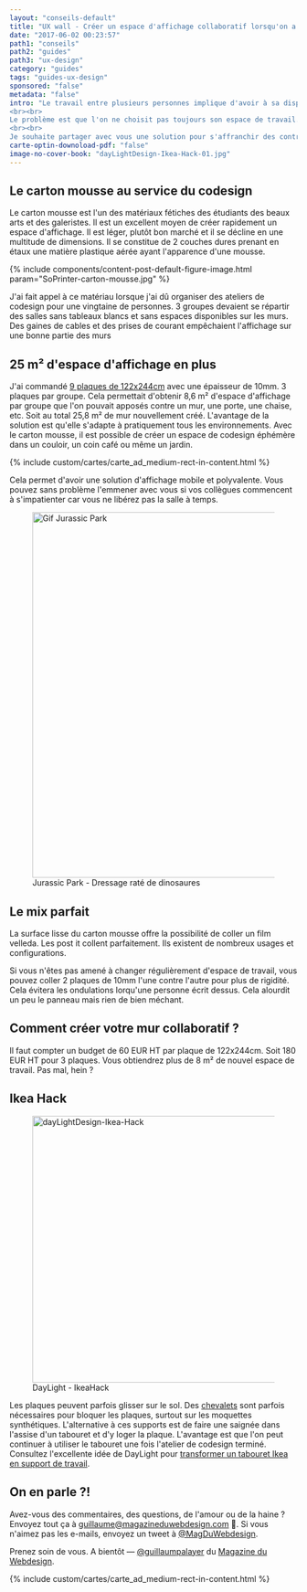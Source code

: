 ```yaml
---
layout: "conseils-default"
title: "UX wall - Créer un espace d'affichage collaboratif lorsqu'on a pas de murs"
date: "2017-06-02 00:23:57"
path1: "conseils"
path2: "guides"
path3: "ux-design"
category: "guides"
tags: "guides-ux-design"
sponsored: "false"
metadata: "false"
intro: "Le travail entre plusieurs personnes implique d'avoir à sa disposition des espaces d'expression. Ils permettent de fluidifier les conversations en affichant les documents de travail sur des espaces verticaux accessiblent à tous. Les murs sont donc d'excellents outils de collaboration. Et ils le sont encore plus lors d'un atelier de codesign.
<br><br>
Le problème est que l'on ne choisit pas toujours son espace de travail. Les salles spécifiquement dédiées au travail en groupe sont souvent réservées longtemps à l'avance. Il faut donc s'adapter en cherchant des solutions pour optimiser des espaces parfois étroits et qui n'offrent pas forcément des murs disponibles pour collaborer.
<br><br>
Je souhaite partager avec vous une solution pour s'affranchir des contraintes d'un lieu de travail. Elle permet d'avoir toujours à sa disposition des espaces verticaux pour collaborer. Elle est directement inspirée par cette brillante idée de [DayLight](http://www.daylightdesign.com/ikeahack/) (cf. photo)."
carte-optin-downoload-pdf: "false"
image-no-cover-book: "dayLightDesign-Ikea-Hack-01.jpg"
---
```

## Le carton mousse au service du codesign

Le carton mousse est l'un des matériaux fétiches des étudiants des beaux arts et des galeristes. Il est un excellent moyen de créer rapidement un espace d'affichage. Il est léger, plutôt bon marché et il se décline en une multitude de dimensions. Il se constitue de 2 couches dures prenant en étaux une matière plastique aérée ayant l'apparence d'une mousse.

{% include components/content-post-default-figure-image.html param="SoPrinter-carton-mousse.jpg" %}

J'ai fait appel à ce matériau lorsque j'ai dû organiser des ateliers de codesign pour une vingtaine de personnes. 3 groupes devaient se répartir des salles sans tableaux blancs et sans espaces disponibles sur les murs. Des gaines de cables et des prises de courant empêchaient l'affichage sur une bonne partie des murs

## 25 m² d'espace d'affichage en plus

J'ai commandé [9 plaques de 122x244cm](http://www.creamousse.fr/carton-mousse-blanc-10mm-format-122x244cm-401.html) avec une épaisseur de 10mm. 3 plaques par groupe. Cela permettait d'obtenir 8,6 m² d'espace d'affichage par groupe que l'on pouvait apposés contre un mur, une porte, une chaise, etc. Soit au total 25,8 m² de mur nouvellement créé. L'avantage de la solution est qu'elle s'adapte à pratiquement tous les environnements. Avec le carton mousse, il est possible de créer un espace de codesign éphémère dans un couloir, un coin café ou même un jardin.

{% include custom/cartes/carte_ad_medium-rect-in-content.html %}

Cela permet d'avoir une solution d'affichage mobile et polyvalente. Vous pouvez sans problème l'emmener avec vous si vos collègues commencent à s'impatienter car vous ne libérez pas la salle à temps.

<figure class="figure-img mod-img-small-align-middle">
  <img src="https://s3-eu-west-1.amazonaws.com/mdw-images/large/imgur-00.gif" alt="Gif Jurassic Park" width="640" height="auto"/>
  <figcaption>Jurassic Park - Dressage raté de dinosaures</figcaption>
</figure>

## Le mix parfait

La surface lisse du carton mousse offre la possibilité de coller un film velleda. Les post it collent parfaitement. Ils existent de nombreux usages et configurations.

Si vous n'êtes pas amené à changer régulièrement d'espace de travail, vous pouvez coller 2 plaques de 10mm l'une contre l'autre pour plus de rigidité. Cela évitera les ondulations lorqu'une personne écrit dessus. Cela alourdit un peu le panneau mais rien de bien méchant.

## Comment créer votre mur collaboratif ?

Il faut compter un budget de 60 EUR HT par plaque de 122x244cm. Soit 180 EUR HT pour 3 plaques. Vous obtiendrez plus de 8 m² de nouvel espace de travail. Pas mal, hein ?

## Ikea Hack
<figure class="figure-img mod-img-small-align-middle">
  <img src="https://s3-eu-west-1.amazonaws.com/mdw-images/large/dayLightDesign-Ikea-Hack.jpg" alt="dayLightDesign-Ikea-Hack" width="467" height="auto"/>
  <figcaption>DayLight - IkeaHack</figcaption>
</figure>

Les plaques peuvent parfois glisser sur le sol. Des [chevalets](http://www.creamousse.fr/chevalet-441.html) sont parfois nécessaires pour bloquer les plaques, surtout sur les moquettes synthétiques. L'alternative à ces supports est de faire une saignée dans l'assise d'un tabouret et d'y loger la plaque. L'avantage est que l'on peut continuer à utiliser le tabouret une fois l'atelier de codesign terminé. Consultez l'excellente idée de DayLight pour [transformer un tabouret Ikea en support de travail](http://www.core77.com/posts/14768/daylights-presentation-board-ikea-hack-14768).

## On en parle ?!

Avez-vous des commentaires, des questions, de l'amour ou de la haine ? Envoyez tout ça à guillaume@magazineduwebdesign.com 💌. Si vous n'aimez pas les e-mails, envoyez un tweet à [@MagDuWebdesign](https://twitter.com/MagDuWebdesign).

Prenez soin de vous. A bientôt — [@guillaumpalayer](https://twitter.com/guillaumpalayer) du [Magazine du Webdesign](http://www.magazineduwebdesign.com/).

{% include custom/cartes/carte_ad_medium-rect-in-content.html %}
